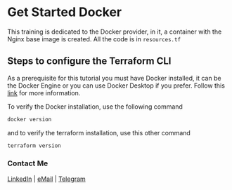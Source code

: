 # Get Started Docker

This training is dedicated to the Docker provider, in it, a container with the Nginx base image is created. All the code is in `resources.tf`

## Steps to configure the Terraform CLI

As a prerequisite for this tutorial you must have Docker installed, it can be the Docker Engine or you can use Docker Desktop if you prefer. Follow this [link](https://learn.hashicorp.com/tutorials/terraform/install-cli?in=terraform/docker-get-started#quick-start-tutorial) for more information.

To verify the Docker installation, use the following command

```sh
docker version
```

and to verify the terraform installation, use this other command

```sh
terraform version
```

### Contact Me

[LinkedIn](https://www.linkedin.com/in/adejonghm/) | [eMail](mailto:dejongh.morell@gmail.com) | [Telegram](https://t.me/adejonghm)
